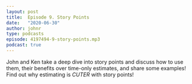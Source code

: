 ```yaml
---
layout: post
title:  Episode 9. Story Points
date:   "2020-06-30"
author: johnr
type: podcasts
episode: 4197494-9-story-points.mp3
podcast: true
---
```


John and Ken take a deep dive into story points and discuss how to use them, their benefits over time-only estimates, and share some examples! Find out why estimating is _CUTER_ with story points!
